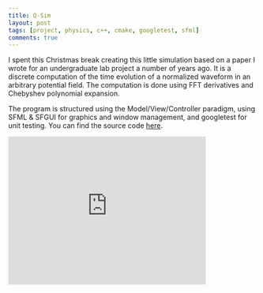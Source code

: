 ```yaml
---
title: Q-Sim
layout: post
tags: [project, physics, c++, cmake, googletest, sfml]
comments: true
---
```


I spent this Christmas break creating this little simulation based on a paper I wrote for an undergraduate lab project a number of years ago. It is a discrete computation of the time evolution of a normalized waveform in an arbitrary potential field. The computation is done using FFT derivatives and Chebyshev polynomial expansion.

The program is structured using the Model/View/Controller paradigm, using SFML & SFGUI for graphics and window management, and googletest for unit testing. You can find the source code [here](https://github.com/stett/qsim).

<iframe width="400" height="300" src="https://www.youtube.com/embed/5YdBammtMbM" frameborder="0" allowfullscreen></iframe>